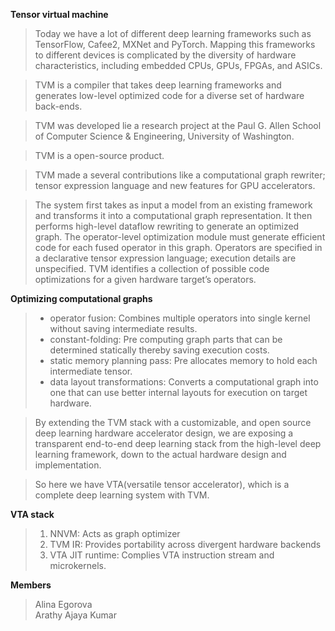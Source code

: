 **Tensor virtual machine**
>Today we have a lot of different deep learning frameworks such as TensorFlow, Cafee2, MXNet and PyTorch. Mapping this frameworks to different devices is complicated by the diversity of hardware characteristics,
including embedded CPUs, GPUs, FPGAs, and ASICs.

>TVM is a compiler that takes deep learning frameworks and generates low-level optimized code for a diverse set of hardware back-ends.

>TVM was developed lie a research project at the Paul G. Allen School of Computer Science & Engineering, University of Washington.

>TVM is a open-source product.

>TVM made a several contributions like a computational graph rewriter; tensor expression language and new features for GPU accelerators.

>The system first takes as input a model from an existing framework and transforms it into a computational graph representation. It then performs high-level dataflow rewriting to generate an optimized graph. The operator-level optimization module must generate efficient code for each fused operator in this graph. Operators are specified in a declarative tensor expression language; execution details are unspecified. TVM identifies a collection of possible code optimizations for a given hardware target’s operators.

**Optimizing computational graphs**
>* operator fusion: Combines multiple operators into single kernel without saving intermediate results. 
>* constant-folding: Pre computing graph parts that can be determined statically thereby saving execution costs. 
>* static memory planning pass: Pre allocates memory to hold each intermediate tensor. 
>* data layout transformations: Converts a computational graph into one that can use better internal layouts for execution on target hardware. 

>By extending the TVM stack with a customizable, and open source deep learning hardware accelerator design, we are exposing a transparent end-to-end deep learning stack from the high-level deep learning framework, down to the actual hardware design and implementation. 

>So here we have VTA(versatile tensor accelerator), which is a complete deep learning system with TVM.

**VTA stack**

>1. NNVM: Acts as graph optimizer
>2. TVM IR: Provides portability across divergent hardware backends
>3. VTA JIT runtime: Complies VTA instruction stream and microkernels.

**Members**
>Alina Egorova </br>
>Arathy Ajaya Kumar
